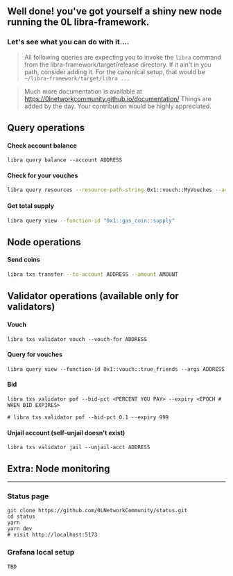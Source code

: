 ## Well done! you've got yourself a shiny new node running the 0L libra-framework. 

### Let's see what you can do with it....

> All following queries are expecting you to invoke the `libra` command from the libra-framework/target/release directory. If it ain't in you path, consider adding it.
For the canonical setup, that would be `~/libra-framework/target/libra ...`

> Much more documentation is available at https://0lnetworkcommunity.github.io/documentation/ Things are added by the day. Your contribution would be highly appreciated.


Query operations
----------------

#### Check account balance

```
libra query balance --account ADDRESS
```

#### Check for your vouches
```bash
libra query resources --resource-path-string 0x1::vouch::MyVouches --account ADDRESS
```

#### Get total supply

```bash
libra query view --function-id "0x1::gas_coin::supply"
```

Node operations
----------------

#### Send coins
```bash
libra txs transfer --to-account ADDRESS --amount AMOUNT
```

Validator operations (available only for validators)
----------------

#### Vouch 
```
libra txs validator vouch --vouch-for ADDRESS
```

#### Query for vouches
```
libra query view --function-id 0x1::vouch::true_friends --args ADDRESS
```

#### Bid
```
libra txs validator pof --bid-pct <PERCENT YOU PAY> --expiry <EPOCH # WHEN BID EXPIRES>

# libra txs validator pof --bid-pct 0.1 --expiry 999
```

#### Unjail account (self-unjail doesn't exist)
```
libra txs validator jail --unjail-acct ADDRESS
```


## Extra: Node monitoring
----------------

### Status page

```
git clone https://github.com/0LNetworkCommunity/status.git
cd status
yarn
yarn dev
# visit http://localhost:5173
```

### Grafana local setup

`TBD`